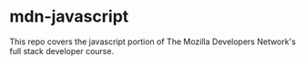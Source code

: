 # mdn-javascript
This repo covers the javascript portion of The Mozilla Developers Network's full stack developer course.
